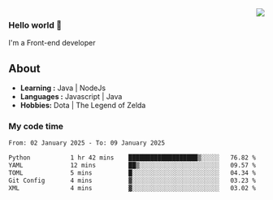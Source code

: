 <img align='right' src="https://github-readme-stats.vercel.app/api?username=jumodada&show_icons=true&theme=vue">

### Hello world 👋

I'm a Front-end developer 
    
## About
-  **Learning :** Java | NodeJs
-  **Languages :** Javascript | Java
-  **Hobbies:** Dota | The Legend of Zelda

### My code time

<!--START_SECTION:waka-->

```txt
From: 02 January 2025 - To: 09 January 2025

Python           1 hr 42 mins    ███████████████████▒░░░░░   76.82 %
YAML             12 mins         ██▒░░░░░░░░░░░░░░░░░░░░░░   09.57 %
TOML             5 mins          █░░░░░░░░░░░░░░░░░░░░░░░░   04.34 %
Git Config       4 mins          ▓░░░░░░░░░░░░░░░░░░░░░░░░   03.23 %
XML              4 mins          ▓░░░░░░░░░░░░░░░░░░░░░░░░   03.02 %
```

<!--END_SECTION:waka-->

